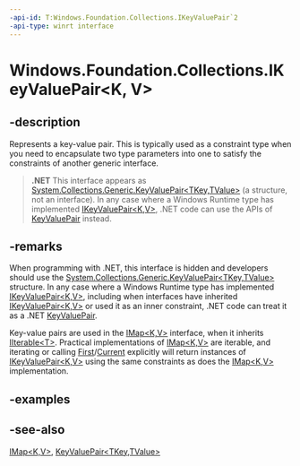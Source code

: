 ```yaml
---
-api-id: T:Windows.Foundation.Collections.IKeyValuePair`2
-api-type: winrt interface
---
```


<!-- Interface syntax.
public interface IKeyValuePair<K, V> : 
-->

# Windows.Foundation.Collections.IKeyValuePair<K, V>

## -description
Represents a key-value pair. This is typically used as a constraint type when you need to encapsulate two type parameters into one to satisfy the constraints of another generic interface.



> **.NET**
> This interface appears as [System.Collections.Generic.KeyValuePair&lt;TKey,TValue&gt;](XREF:TODO:T:System.Collections.Generic.KeyValuePair`2) (a structure, not an interface). In any case where a Windows Runtime type has implemented [IKeyValuePair&lt;K,V&gt;](ikeyvaluepair_2.md), .NET code can use the APIs of [KeyValuePair](https://docs.microsoft.com/en-us/dotnet/api/system.collections.generic.keyvaluepair-2) instead.

## -remarks
When programming with .NET, this interface is hidden and developers should use the [System.Collections.Generic.KeyValuePair&lt;TKey,TValue&gt;](XREF:TODO:T:System.Collections.Generic.KeyValuePair`2) structure. In any case where a Windows Runtime type has implemented [IKeyValuePair&lt;K,V&gt;](ikeyvaluepair_2.md), including when interfaces have inherited [IKeyValuePair&lt;K,V&gt;](ikeyvaluepair_2.md) or used it as an inner constraint, .NET code can treat it as a .NET [KeyValuePair](https://docs.microsoft.com/en-us/dotnet/api/system.collections.generic.keyvaluepair-2).

Key-value pairs are used in the [IMap&lt;K,V&gt;](imap_2.md) interface, when it inherits [IIterable&lt;T&gt;](iiterable_1.md). Practical implementations of [IMap&lt;K,V&gt;](imap_2.md) are iterable, and iterating or calling [First](iiterable_1_first.md)/[Current](iiterator_1_current.md) explicitly will return instances of [IKeyValuePair&lt;K,V&gt;](ikeyvaluepair_2.md) using the same constraints as does the [IMap&lt;K,V&gt;](imap_2.md) implementation.

## -examples

## -see-also
[IMap&lt;K,V&gt;](imap_2.md), [KeyValuePair&lt;TKey,TValue&gt;](XREF:TODO:T:System.Collections.Generic.KeyValuePair`2)